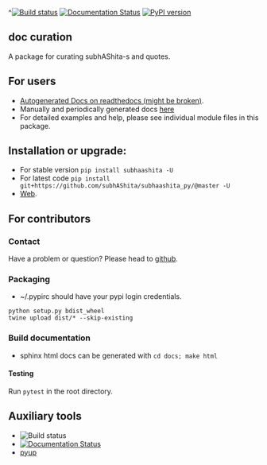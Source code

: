 ^[![Build status](https://github.com/subhAShita/subhaashita_py/workflows/Python%20package/badge.svg)](https://github.com/subhAShita/subhaashita_py/actions)
[![Documentation Status](https://readthedocs.org/projects/subhaashita/badge/?version=latest)](http://subhaashita.readthedocs.io/en/latest/?badge=latest)
[![PyPI version](https://badge.fury.io/py/subhaashita.svg)](https://badge.fury.io/py/subhaashita)

## doc curation

A package for curating subhAShita-s and quotes. 

## For users
* [Autogenerated Docs on readthedocs (might be broken)](http://subhaashita.readthedocs.io/en/latest/).
* Manually and periodically generated docs [here](https://sanskrit-coders.github.io/subhaashita/build/html/)
* For detailed examples and help, please see individual module files in this package.


## Installation or upgrade:
* For stable version `pip install subhaashita -U`
* For latest code `pip install git+https://github.com/subhAShita/subhaashita_py/@master -U`
* [Web](https://pypi.python.org/pypi/subhaashita).

## For contributors

### Contact

Have a problem or question? Please head to [github](https://github.com/subhAShita/subhaashita_py).

### Packaging

* ~/.pypirc should have your pypi login credentials.
```
python setup.py bdist_wheel
twine upload dist/* --skip-existing
```

### Build documentation
- sphinx html docs can be generated with `cd docs; make html`

#### Testing
Run `pytest` in the root directory.

## Auxiliary tools
- ![Build status](https://github.com/subhAShita/subhaashita_py/workflows/Python%20package/badge.svg)
- [![Documentation Status](https://readthedocs.org/projects/subhaashita/badge/?version=latest)](http://subhaashita.readthedocs.io/en/latest/?badge=latest)
- [pyup](https://pyup.io/account/repos/github/subhAShita/subhaashita_py/)
